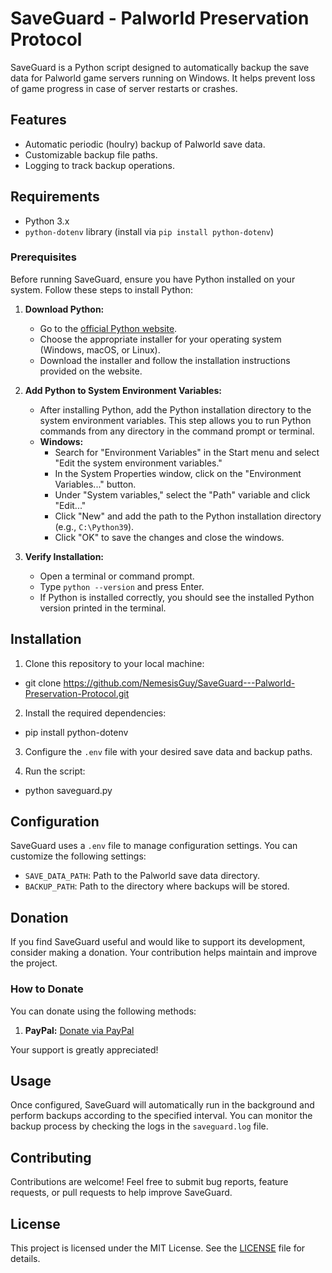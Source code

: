 # SaveGuard - Palworld Preservation Protocol

SaveGuard is a Python script designed to automatically backup the save data for Palworld game servers running on Windows. It helps prevent loss of game progress in case of server restarts or crashes.

## Features

- Automatic periodic (houlry) backup of Palworld save data.
- Customizable backup file paths.
- Logging to track backup operations.

## Requirements

- Python 3.x
- `python-dotenv` library (install via `pip install python-dotenv`)

### Prerequisites

Before running SaveGuard, ensure you have Python installed on your system. Follow these steps to install Python:

1. **Download Python:** 
    - Go to the [official Python website](https://www.python.org/downloads/).
    - Choose the appropriate installer for your operating system (Windows, macOS, or Linux).
    - Download the installer and follow the installation instructions provided on the website.

2. **Add Python to System Environment Variables:**
   - After installing Python, add the Python installation directory to the system environment variables. This step allows you to run Python commands from any directory in the command prompt or terminal.
   - **Windows:**
     - Search for "Environment Variables" in the Start menu and select "Edit the system environment variables."
     - In the System Properties window, click on the "Environment Variables..." button.
     - Under "System variables," select the "Path" variable and click "Edit..."
     - Click "New" and add the path to the Python installation directory (e.g., `C:\Python39`).
     - Click "OK" to save the changes and close the windows.
    
3. **Verify Installation:**
    - Open a terminal or command prompt.
    - Type `python --version` and press Enter.
    - If Python is installed correctly, you should see the installed Python version printed in the terminal.



## Installation

1. Clone this repository to your local machine:

- git clone https://github.com/NemesisGuy/SaveGuard---Palworld-Preservation-Protocol.git

2. Install the required dependencies:

- pip install python-dotenv

3. Configure the `.env` file with your desired save data and backup paths.

4. Run the script:

-  python saveguard.py


## Configuration

SaveGuard uses a `.env` file to manage configuration settings. You can customize the following settings:

- `SAVE_DATA_PATH`: Path to the Palworld save data directory.
- `BACKUP_PATH`: Path to the directory where backups will be stored.

## Donation

If you find SaveGuard useful and would like to support its development, consider making a donation. Your contribution helps maintain and improve the project.

### How to Donate

You can donate using the following methods:

1. **PayPal:** [Donate via PayPal](https://www.paypal.com/donate/?hosted_button_id=5NCF4SUNPZQP8)

Your support is greatly appreciated!

## Usage

Once configured, SaveGuard will automatically run in the background and perform backups according to the specified interval. You can monitor the backup process by checking the logs in the `saveguard.log` file.

## Contributing

Contributions are welcome! Feel free to submit bug reports, feature requests, or pull requests to help improve SaveGuard.


## License

This project is licensed under the MIT License. See the [LICENSE](LICENSE) file for details.



